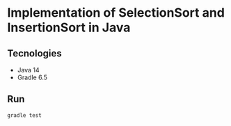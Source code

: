 # Implementation of SelectionSort and InsertionSort in Java

## Tecnologies
* Java 14
* Gradle 6.5

## Run
```
gradle test
```
